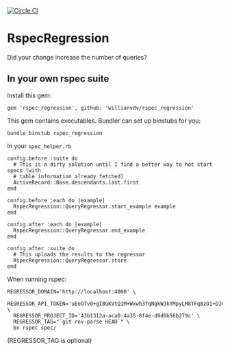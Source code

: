 [![Circle
CI](https://circleci.com/gh/Willianvdv/rspec_regression.svg?style=svg)](https://circleci.com/gh/Willianvdv/rspec_regression)

# RspecRegression
Did your change increase the number of queries?

## In your own rspec suite

Install this gem:
```
gem 'rspec_regression', github: 'willianvdv/rspec_regression'
```

This gem contains executables. Bundler can set up binstubs for you:
```
bundle binstub rspec_regression
```

In your `spec_helper.rb`
```
config.before :suite do
  # This is a dirty solution until I find a better way to hot start specs (with
  # table information already fetched)
  ActiveRecord::Base.descendants.last.first
end

config.before :each do |example|
  RspecRegression::QueryRegressor.start_example example
end

config.after :each do |example|
  RspecRegression::QueryRegressor.end_example
end

config.after :suite do
  # This uploads the results to the regressor
  RspecRegression::QueryRegressor.store
end
```
When running rspec:
```
REGRESSOR_DOMAIN='http://localhost:4000' \
  REGRESSOR_API_TOKEN='uEeOTv0+gI8GKVtQ1M+Wxwh3TqNgkWJkYMpyLM8TFqBzO1+DJGHeqsKcUbd+dMmNYN7se6QhroQY9h/euYJLSg==' \
  REGRESSOR_PROJECT_ID='43b1312a-aca0-4a35-8f4e-d9d6b56b279c' \
  REGRESSOR_TAG="`git rev-parse HEAD`" \
  bx rspec spec/
```

(REGRESSOR_TAG is optional)
